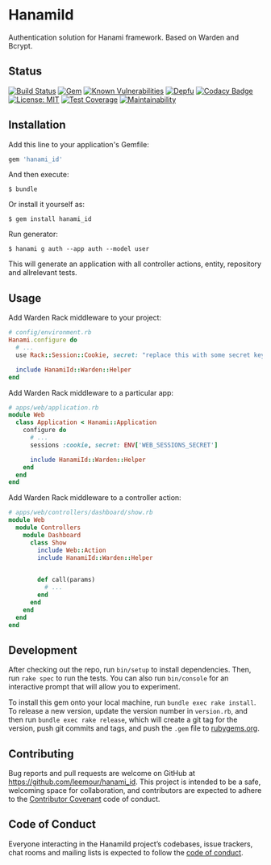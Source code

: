 # HanamiId

Authentication solution for Hanami framework. Based on Warden and Bcrypt.

## Status

[![Build Status](https://travis-ci.org/leemour/hanami_id.svg?branch=master)](https://travis-ci.org/leemour/hanami_id)
[![Gem](https://img.shields.io/gem/v/hanami_id.svg?style=flat)](http://rubygems.org/gems/hanami_id "View this project in Rubygems")
[![Known Vulnerabilities](https://snyk.io/test/github/leemour/hanami_id/badge.svg?targetFile=Gemfile.lock)](https://snyk.io/test/github/leemour/hanami_id?targetFile=Gemfile.lock)
[![Depfu](https://badges.depfu.com/badges/49e1b40e2b5a6d6d7fd89e97531bb65a/count.svg)](https://depfu.com/github/leemour/hanami_id?project_id=7886)
[![Codacy Badge](https://api.codacy.com/project/badge/Grade/c05fdf7a87204e53b79cb4a77b44f41a)](https://www.codacy.com/app/leemour/hanami_id?utm_source=github.com&amp;utm_medium=referral&amp;utm_content=leemour/hanami_id&amp;utm_campaign=Badge_Grade)
[![License: MIT](https://img.shields.io/badge/License-MIT-yellow.svg)](https://opensource.org/licenses/MIT)
[![Test Coverage](https://api.codeclimate.com/v1/badges/c4c03486c0bf75b6fb44/test_coverage)](https://codeclimate.com/github/leemour/hanami_id/test_coverage)
[![Maintainability](https://api.codeclimate.com/v1/badges/c4c03486c0bf75b6fb44/maintainability)](https://codeclimate.com/github/leemour/hanami_id/maintainability)

## Installation

Add this line to your application's Gemfile:

```ruby
gem 'hanami_id'
```

And then execute:

    $ bundle

Or install it yourself as:

    $ gem install hanami_id

Run generator:

    $ hanami g auth --app auth --model user

This will generate an application with all controller actions, entity, 
repository and allrelevant tests.

## Usage

Add Warden Rack middleware to your project:
```ruby
# config/environment.rb
Hanami.configure do
  # ...
  use Rack::Session::Cookie, secret: "replace this with some secret key"

  include HanamiId::Warden::Helper
end
```

Add Warden Rack middleware to a particular app:
```ruby
# apps/web/application.rb
module Web
  class Application < Hanami::Application
    configure do
      # ...
      sessions :cookie, secret: ENV['WEB_SESSIONS_SECRET']

      include HanamiId::Warden::Helper
    end
  end
end
```

Add Warden Rack middleware to a controller action:
```ruby
# apps/web/controllers/dashboard/show.rb
module Web
  module Controllers
    module Dashboard
      class Show
        include Web::Action
        include HanamiId::Warden::Helper
        

        def call(params)
          # ...
        end
      end
    end
  end
end
```

## Development

After checking out the repo, run `bin/setup` to install dependencies. Then, run `rake spec` to run the tests. You can also run `bin/console` for an interactive prompt that will allow you to experiment.

To install this gem onto your local machine, run `bundle exec rake install`. To release a new version, update the version number in `version.rb`, and then run `bundle exec rake release`, which will create a git tag for the version, push git commits and tags, and push the `.gem` file to [rubygems.org](https://rubygems.org).

## Contributing

Bug reports and pull requests are welcome on GitHub at https://github.com/leemour/hanami_id. This project is intended to be a safe, welcoming space for collaboration, and contributors are expected to adhere to the [Contributor Covenant](http://contributor-covenant.org) code of conduct.

## Code of Conduct

Everyone interacting in the HanamiId project’s codebases, issue trackers, chat rooms and mailing lists is expected to follow the [code of conduct](https://github.com/leemour/hanami_id/CODE_OF_CONDUCT.md).
